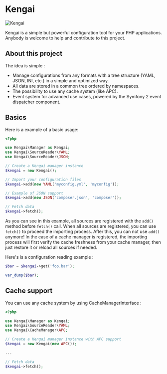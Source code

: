 # Kengai

![Kengai](https://raw.github.com/jcambien/kengai/master/kengai.png)

Kengai is a simple but powerful configuration tool for your PHP applications.
Anybody is welcome to help and contribute to this project.


## About this project

The idea is simple :
- Manage configurations from any formats with a tree structure (YAML, JSON, INI, etc.) in a simple and optimized way.
- All data are stored in a common tree ordered by namespaces.
- The possibility to use any cache system (like APC).
- Event system for advanced use cases, powered by the Symfony 2 event dispatcher component.


## Basics

Here is a example of a basic usage:

```php
<?php

use Kengai\Manager as Kengai;
use Kengai\SourceReader\YAML;
use Kengai\SourceReader\JSON;

// Create a Kengai manager instance
$kengai = new Kengai();

// Import your configuration files
$kengai->add(new YAML('myconfig.yml', 'myconfig'));

// Example of JSON support
$kengai->add(new JSON('composer.json', 'composer'));

// Fetch data
$kengai->fetch();
```

As you can see in this example, all sources are registered with the `add()` method before `fetch()` call.
When all sources are registered, you can use `fetch()` to proceed the importing process.
After this, you can not use `add()` anymore!
In the case of a cache manager is registered, the importing process will first verify the cache freshness from your cache manager, then just restore it or reload all sources if needed.

Here's is a configuration reading example :

```php
$bar = $kengai->get('foo.bar');

var_dump($bar);
```


## Cache support

You can use any cache system by using CacheManagerInterface :

```php
<?php

use Kengai\Manager as Kengai;
use Kengai\SourceReader\YAML;
use Kengai\CacheManager\APC;

// Create a Kengai manager instance with APC support
$kengai = new Kengai(new APC());

...

// Fetch data
$kengai->fetch();
```
